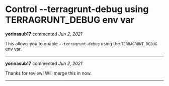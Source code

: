 # Control --terragrunt-debug using TERRAGRUNT_DEBUG env var

**yorinasub17** commented *Jun 2, 2021*

This allows you to enable `--terragrunt-debug` using the `TERRAGRUNT_DEBUG` env var.
<br />
***


**yorinasub17** commented *Jun 2, 2021*

Thanks for review! Will merge this in now.
***

